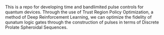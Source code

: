 This is a repo for developing time and bandlimited pulse controls for quantum devices. Through the use of Trust Region Policy Optimization, a method of Deep Reinforcement Learning, we can optimize the fidelity of qunatum logic gates through the construction of pulses in terms of Discrete Prolate Spheroidal Sequences.
